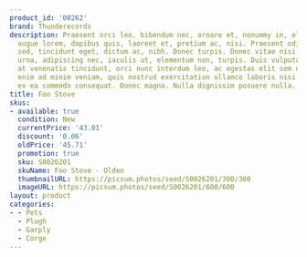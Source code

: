 ```yaml
---
product_id: '00262'
brand: Thunderecords
description: Praesent orci leo, bibendum nec, ornare et, nonummy in, elit. Curabitur
  augue lorem, dapibus quis, laoreet et, pretium ac, nisi. Praesent odio ligula, dapibus
  sed, tincidunt eget, dictum ac, nibh. Donec turpis. Donec vitae nisi. Nullam ligula
  urna, adipiscing nec, iaculis ut, elementum non, turpis. Duis vulputate, ligula
  at venenatis tincidunt, orci nunc interdum leo, ac egestas elit sem ut lacus. Ut
  enim ad minim veniam, quis nostrud exercitation ullamco laboris nisi ut aliquip
  ex ea commodo consequat. Donec magna. Nulla dignissim posuere nulla.
title: Foo Stove
skus:
- available: true
  condition: New
  currentPrice: '43.01'
  discount: '0.06'
  oldPrice: '45.71'
  promotion: true
  sku: S0026201
  skuName: Foo Stove - Olden
  thumbnailURL: https://picsum.photos/seed/S0026201/300/300
  imageURL: https://picsum.photos/seed/S0026201/600/600
layout: product
categories:
- - Pets
  - Plugh
  - Garply
  - Corge
---
```

